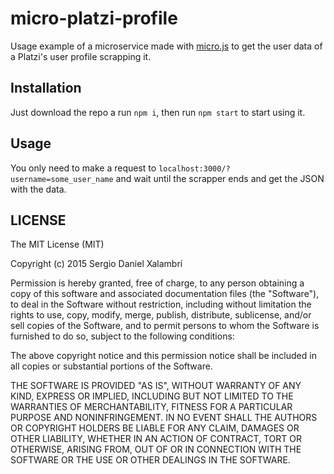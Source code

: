 # micro-platzi-profile
Usage example of a microservice made with [micro.js](https://github.com/zeit/micro) to get the user data of a Platzi's user profile scrapping it.


## Installation
Just download the repo a run `npm i`, then run `npm start` to start using it.


## Usage
You only need to make a request to `localhost:3000/?username=some_user_name` and wait until the scrapper ends and get the JSON with the data.


## LICENSE
The MIT License (MIT)

Copyright (c) 2015 Sergio Daniel Xalambrí

Permission is hereby granted, free of charge, to any person obtaining a copy of this software and associated documentation files (the "Software"), to deal in the Software without restriction, including without limitation the rights to use, copy, modify, merge, publish, distribute, sublicense, and/or sell copies of the Software, and to permit persons to whom the Software is furnished to do so, subject to the following conditions:

The above copyright notice and this permission notice shall be included in all copies or substantial portions of the Software.

THE SOFTWARE IS PROVIDED "AS IS", WITHOUT WARRANTY OF ANY KIND, EXPRESS OR IMPLIED, INCLUDING BUT NOT LIMITED TO THE WARRANTIES OF MERCHANTABILITY, FITNESS FOR A PARTICULAR PURPOSE AND NONINFRINGEMENT. IN NO EVENT SHALL THE AUTHORS OR COPYRIGHT HOLDERS BE LIABLE FOR ANY CLAIM, DAMAGES OR OTHER LIABILITY, WHETHER IN AN ACTION OF CONTRACT, TORT OR OTHERWISE, ARISING FROM, OUT OF OR IN CONNECTION WITH THE SOFTWARE OR THE USE OR OTHER DEALINGS IN THE SOFTWARE.
